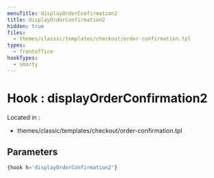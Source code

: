 ```yaml
---
menuTitle: displayOrderConfirmation2
title: displayOrderConfirmation2
hidden: true
files:
  - themes/classic/templates/checkout/order-confirmation.tpl
types:
  - frontoffice
hookTypes:
  - smarty
---
```


# Hook : displayOrderConfirmation2

Located in :

  - themes/classic/templates/checkout/order-confirmation.tpl

## Parameters

```php
{hook h='displayOrderConfirmation2'}
```